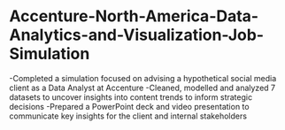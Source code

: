 # Accenture-North-America-Data-Analytics-and-Visualization-Job-Simulation
-Completed a simulation focused on advising a hypothetical social media client as a Data Analyst at Accenture -Cleaned, modelled and analyzed 7 datasets to uncover insights into content trends to inform strategic decisions -Prepared a PowerPoint deck and video presentation to communicate key insights for the client and internal stakeholders
